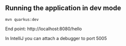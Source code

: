 
## Running the application in dev mode

```shell script
mvn quarkus:dev
```

End point: http://localhost:8080/hello

In IntelliJ you can attach a debugger to port 5005
